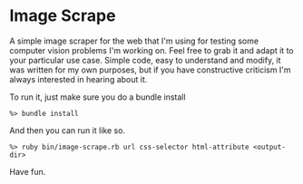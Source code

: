 Image Scrape
============

A simple image scraper for the web that I'm using for testing some computer vision problems I'm working on.  Feel free to grab it and adapt it to your particular use case.  Simple code, easy to understand and modify, it was written for my own purposes, but if you have constructive criticism I'm always interested in hearing about it.

To run it, just make sure you do a bundle install

```
%> bundle install
```

And then you can run it like so.

```
%> ruby bin/image-scrape.rb url css-selector html-attribute <output-dir>
```

Have fun.